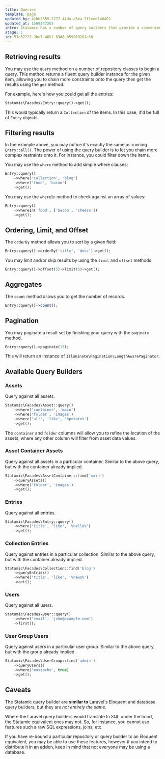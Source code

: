 ```yaml
---
title: Queries
template: page
updated_by: 42bb2659-2277-44da-a5ea-2f1eed146402
updated_at: 1569347265
intro: Statamic has a number of query builders that provide a convenient, fluent interface for retrieving data. It's very similar to Eloquent in Laravel.
stage: 1
id: 51a52222-9be7-46b1-8388-059019281a56
---
```

## Retrieving results

You may use the `query` method on a number of repository classes to begin a query. This method returns a fluent query builder instance for the given item, allowing you to chain more constraints onto the query then get the results using the `get` method.

For example, here's how you could get all the entries:

``` php
Statamic\Facades\Entry::query()->get();
```

This would typically return a `Collection` of the items. In this case, it'd be full of `Entry` objects.


## Filtering results

In the example above, you may notice it's exactly the same as running `Entry::all()`. The power of using the query builder is to let you chain more complex restraints onto it. For instance, you could filter down the items.

You may use the `where` method to add simple where clauses:

``` php
Entry::query()
    ->where('collection', 'blog')
    ->where('food', 'bacon')
    ->get();
```

You may use the `whereIn` method to check against an array of values:

``` php
Entry::query()
    ->whereIn('food', ['bacon', 'cheese'])
    ->get();
```

## Ordering, Limit, and Offset

The `orderBy` method allows you to sort by a given field:

``` php
Entry::query()->orderBy('title', 'desc')->get();
```

You may limit and/or skip results by using the `limit` and `offset` methods:

``` php
Entry::query()->offset(5)->limit(5)->get();
```

## Aggregates

The `count` method allows you to get the number of records.

``` php
Entry::query()->count();
```


## Pagination

You may paginate a result set by finishing your query with the `paginate` method.

``` php
Entry::query()->paginate(15);
```

This will return an instance of `Illuminate\Pagination\LengthAwarePaginator`.


## Available Query Builders

### Assets

Query against all assets.

``` php
Statamic\Facades\Asset::query()
    ->where('container', 'main')
    ->where('folder', 'images')
    ->where('alt', 'like', '%potato%')
    ->get();
```

The `container` and `folder` columns will allow you to refine the location of the assets, where any other column will filter from asset data values.

### Asset Container Assets

Query against all assets in a particular container.
Similar to the above query, but with the container already implied.

``` php
Statamic\Facades\AssetContainer::find('main')
    ->queryAssets()
    ->where('folder', 'images')
    ->get();
```

### Entries

Query against all entries.

``` php
Statamic\Facades\Entry::query()
    ->where('title', 'like', '%hello%')
    ->get();
```

### Collection Entries

Query against entries in a particular collection.
Similar to the above query, but with the container already implied.

``` php
Statamic\Facades\Collection::find('blog')
    ->queryEntries()
    ->where('title', 'like', '%news%')
    ->get();
```

### Users

Query against all users.

``` php
Statamic\Facades\User::query()
    ->where('email', 'john@example.com')
    ->first();
```

### User Group Users

Query against users in a particular user group.
Similar to the above query, but with the group already implied.

``` php
Statamic\Facades\UserGroup::find('admin')
    ->queryUsers()
    ->where('mustache', true)
    ->get();
```


## Caveats

The Statamic query builder are **similar to** Laravel's Eloquent and database query builders, but they are _not entirely the same_.

Where the Laravel query builders would translate to SQL under the hood, the Statamic equivalent ones may not. So, for instance, you
cannot use features such a raw SQL expressions, joins, etc.

If you have re-bound a particular repository or query builder to an Eloquent equivalent, you may be able to use these features,
however if you intend to distribute it in an addon, keep in mind that not everyone may be using a database.

